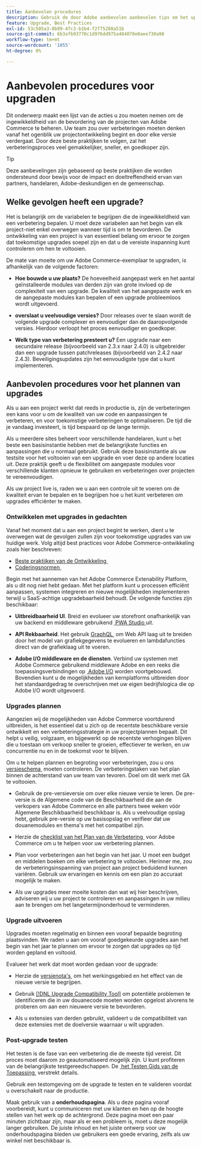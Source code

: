```yaml
---
title: Aanbevolen procedures
description: Gebruik de door Adobe aanbevolen aanbevolen tips om het upgradeproces voor uw Adobe Commerce-projecten te beheren.
feature: Upgrade, Best Practices
exl-id: 53c505a3-8b99-4fc3-b1b4-f2f75208a51b
source-git-commit: 6b3afb93770c1d976dd975a484070e0aee730a98
workflow-type: tm+mt
source-wordcount: '1055'
ht-degree: 0%

---
```


# Aanbevolen procedures voor upgraden

Dit onderwerp maakt een lijst van de acties u zou moeten nemen om de ingewikkeldheid van de bevordering van de projecten van Adobe Commerce te beheren. Uw team zou over verbeteringen moeten denken vanaf het ogenblik uw projectontwikkeling begint en door elke versie verdergaat. Door deze beste praktijken te volgen, zal het verbeteringsproces veel gemakkelijker, sneller, en goedkoper zijn.

>[!TIP]
>
>Deze aanbevelingen zijn gebaseerd op beste praktijken die worden ondersteund door bewijs voor de impact en doeltreffendheid ervan van partners, handelaren, Adobe-deskundigen en de gemeenschap.

## Welke gevolgen heeft een upgrade?

Het is belangrijk om de variabelen te begrijpen die de ingewikkeldheid van een verbetering bepalen. U moet deze variabelen aan het begin van elk project-niet enkel overwegen wanneer tijd is om te bevorderen. De ontwikkeling van een project is van essentieel belang om ervoor te zorgen dat toekomstige upgrades soepel zijn en dat u de vereiste inspanning kunt controleren om hen te voltooien.

De mate van moeite om uw Adobe Commerce-exemplaar te upgraden, is afhankelijk van de volgende factoren:

- **Hoe bouwde u uw plaats?** De hoeveelheid aangepast werk en het aantal geïnstalleerde modules van derden zijn van grote invloed op de complexiteit van een upgrade. De kwaliteit van het aangepaste werk en de aangepaste modules kan bepalen of een upgrade probleemloos wordt uitgevoerd.

- **overslaat u veelvoudige versies?** Door releases over te slaan wordt de volgende upgrade complexer en eenvoudiger dan de daaropvolgende versies. Hierdoor verloopt het proces eenvoudiger en goedkoper.

- **Welk type van verbetering presteert u?** Een upgrade naar een secundaire release (bijvoorbeeld van 2.3.x naar 2.4.0) is uitgebreider dan een upgrade tussen patchreleases (bijvoorbeeld van 2.4.2 naar 2.4.3). Beveiligingsupdates zijn het eenvoudigste type dat u kunt implementeren.

## Aanbevolen procedures voor het plannen van upgrades

Als u aan een project werkt dat reeds in productie is, zijn de verbeteringen een kans voor u om de kwaliteit van uw code en aanpassingen te verbeteren, en voor toekomstige verbeteringen te optimaliseren. De tijd die je vandaag investeert, is tijd bespaard op de lange termijn.

Als u meerdere sites beheert voor verschillende handelaren, kunt u het beste een basisinstantie hebben met de belangrijkste functies en aanpassingen die u normaal gebruikt. Gebruik deze basisinstantie als uw testsite voor het voltooien van een upgrade en voer deze op andere locaties uit. Deze praktijk geeft u de flexibiliteit om aangepaste modules voor verschillende klanten opnieuw te gebruiken en verbeteringen over projecten te vereenvoudigen.

Als uw project live is, raden we u aan een controle uit te voeren om de kwaliteit ervan te bepalen en te begrijpen hoe u het kunt verbeteren om upgrades efficiënter te maken.

### Ontwikkelen met upgrades in gedachten

Vanaf het moment dat u aan een project begint te werken, dient u te overwegen wat de gevolgen zullen zijn voor toekomstige upgrades van uw huidige werk. Volg altijd best practices voor Adobe Commerce-ontwikkeling zoals hier beschreven:

- [&#x200B; Beste praktijken van de Ontwikkeling &#x200B;](https://developer.adobe.com/commerce/php/best-practices/)
- [&#x200B; Coderingsnormen &#x200B;](https://developer.adobe.com/commerce/php/coding-standards/)

Begin met het aannemen van het Adobe Commerce Extenability Platform, als u dit nog niet hebt gedaan. Met het platform kunt u processen efficiënt aanpassen, systemen integreren en nieuwe mogelijkheden implementeren terwijl u SaaS-achtige upgradebaarheid behoudt. De volgende functies zijn beschikbaar:

- **Uitbreidbaarheid UI**. Breid en evolueer uw storefront onafhankelijk van uw backend en middleware gebruikend [&#x200B; PWA Studio &#x200B;](https://developer.adobe.com/commerce/pwa-studio/) uit.

- **API Rekbaarheid**. Het gebruik [&#x200B; GraphQL &#x200B;](https://developer.adobe.com/commerce/webapi/graphql/index.html) om Web API laag uit te breiden door het model van grafiekgegevens te evolueren en lambdafuncties direct van de grafieklaag uit te voeren.

- **Adobe I/O middleware en de diensten**. Verbind uw systemen met Adobe Commerce gebruikend middleware Adobe en een reeks die toepassingsverbindingen op [&#x200B; Adobe I/O &#x200B;](https://www.adobe.io/) worden voortgebouwd. Bovendien kunt u de mogelijkheden van kernplatforms uitbreiden door het standaardgedrag te overschrijven met uw eigen bedrijfslogica die op Adobe I/O wordt uitgevoerd.

### Upgrades plannen

Aangezien wij de mogelijkheden van Adobe Commerce voortdurend uitbreiden, is het essentieel dat u zich op de recentste beschikbare versie ontwikkelt en een verbeteringsstrategie in uw projectplannen bepaalt. Dit helpt u veilig, volgzaam, en bijgewerkt op de recentste verhogingen blijven die u toestaan om verkoop sneller te groeien, effectiever te werken, en uw concurrentie nu en in de toekomst voor te blijven.

Om u te helpen plannen en begroting voor verbeteringen, zou u ons [&#x200B; versieschema &#x200B;](https://experienceleague.adobe.com/en/docs/commerce-operations/release/planning/schedule) moeten controleren. De verbeteringstaken van het plan binnen de achterstand van uw team van tevoren. Doel om dit werk met GA te voltooien.

- Gebruik de pre-versieversie om over elke nieuwe versie te leren. De pre-versie is de Algemene code van de Beschikbaarheid die aan de verkopers van Adobe Commerce en alle partners twee weken vóór Algemene Beschikbaarheid beschikbaar is. Als u veelvoudige opslag hebt, gebruik pre-versie op uw basisopslag en verifieer dat uw douanemodules en thema&#39;s met het compatibel zijn.

- Herzie de [&#x200B; checklist van het Plan van de Verbetering &#x200B;](https://experienceleague.adobe.com/en/docs/commerce-operations/implementation-playbook/best-practices/maintenance/upgrade-checklist) voor Adobe Commerce om u te helpen voor uw verbetering plannen.

- Plan voor verbeteringen aan het begin van het jaar. U moet een budget en middelen boeken om elke verbetering te voltooien. Herinner me, zou de verbeteringsinspanning van project aan project beduidend kunnen variëren. Gebruik uw ervaringen en kennis om een plan zo accuraat mogelijk te maken.

- Als uw upgrades meer moeite kosten dan wat wij hier beschrijven, adviseren wij u uw project te controleren en aanpassingen in uw milieu aan te brengen om het langetermijnonderhoud te verminderen.

### Upgrade uitvoeren

Upgrades moeten regelmatig en binnen een vooraf bepaalde begroting plaatsvinden. We raden u aan om vooraf goedgekeurde upgrades aan het begin van het jaar te plannen om ervoor te zorgen dat upgrades op tijd worden gepland en voltooid.

Evalueer het werk dat moet worden gedaan voor de upgrade:

- Herzie de [&#x200B; versienota&#39;s &#x200B;](https://experienceleague.adobe.com/en/docs/commerce-operations/release/notes/overview) om het werkingsgebied en het effect van de nieuwe versie te begrijpen.

- Gebruik [[!DNL Upgrade Compatibility Tool]](../upgrade-compatibility-tool/overview.md) om potentiële problemen te identificeren die in uw douanecode moeten worden opgelost alvorens te proberen om aan een nieuwere versie te bevorderen.

- Als u extensies van derden gebruikt, valideert u de compatibiliteit van deze extensies met de doelversie waarnaar u wilt upgraden.

### Post-upgrade testen

Het testen is de fase van een verbetering die de meeste tijd vereist. Dit proces moet daarom zo geautomatiseerd mogelijk zijn. U kunt profiteren van de belangrijkste testgereedschappen. De [&#x200B; het Testen Gids van de Toepassing &#x200B;](https://developer.adobe.com/commerce/testing/guide/) verstrekt details.

Gebruik een testomgeving om de upgrade te testen en te valideren voordat u overschakelt naar de productie.

Maak gebruik van a **onderhoudspagina**. Als u deze pagina vooraf voorbereidt, kunt u communiceren met uw klanten en hen op de hoogte stellen van het werk op de achtergrond. Deze pagina moet een paar minuten zichtbaar zijn, maar als er een probleem is, moet u deze mogelijk langer gebruiken. De juiste inhoud en het juiste ontwerp voor uw onderhoudspagina bieden uw gebruikers een goede ervaring, zelfs als uw winkel niet beschikbaar is.
